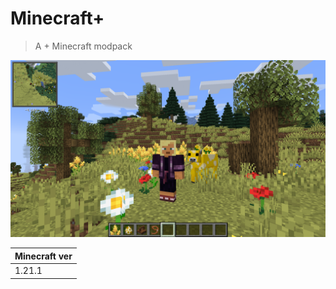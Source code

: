 # Minecraft+
> A + Minecraft modpack

![thumbnail](assets/thumbnail.png)

| Minecraft ver |
| ------------- |
| 1.21.1        |

